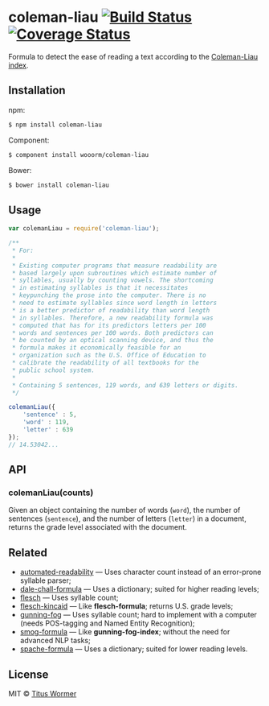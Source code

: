 # coleman-liau [![Build Status](https://img.shields.io/travis/wooorm/coleman-liau.svg?style=flat)](https://travis-ci.org/wooorm/coleman-liau) [![Coverage Status](https://img.shields.io/coveralls/wooorm/coleman-liau.svg?style=flat)](https://coveralls.io/r/wooorm/coleman-liau?branch=master)

Formula to detect the ease of reading a text according to the [Coleman-Liau index](http://en.wikipedia.org/wiki/Coleman–Liau_index).

## Installation

npm:
```sh
$ npm install coleman-liau
```

Component:
```sh
$ component install wooorm/coleman-liau
```

Bower:
```sh
$ bower install coleman-liau
```

## Usage

```js
var colemanLiau = require('coleman-liau');

/**
 * For:
 *
 * Existing computer programs that measure readability are
 * based largely upon subroutines which estimate number of
 * syllables, usually by counting vowels. The shortcoming
 * in estimating syllables is that it necessitates
 * keypunching the prose into the computer. There is no
 * need to estimate syllables since word length in letters
 * is a better predictor of readability than word length
 * in syllables. Therefore, a new readability formula was
 * computed that has for its predictors letters per 100
 * words and sentences per 100 words. Both predictors can
 * be counted by an optical scanning device, and thus the
 * formula makes it economically feasible for an
 * organization such as the U.S. Office of Education to
 * calibrate the readability of all textbooks for the
 * public school system.
 *
 * Containing 5 sentences, 119 words, and 639 letters or digits.
 */

colemanLiau({
    'sentence' : 5,
    'word' : 119,
    'letter' : 639
});
// 14.53042...
```

## API

### colemanLiau(counts)

Given an object containing the number of words (`word`), the number of sentences (`sentence`), and the number of letters  (`letter`) in a document, returns the grade level associated with the document.

## Related

- [automated-readability](https://github.com/wooorm/automated-readability) — Uses character count instead of an error-prone syllable parser;
- [dale-chall-formula](https://github.com/wooorm/dale-chall-formula) — Uses a dictionary; suited for higher reading levels;
- [flesch](https://github.com/wooorm/flesch) — Uses syllable count;
- [flesch-kincaid](https://github.com/wooorm/flesch-kincaid) — Like **flesch-formula**; returns U.S. grade levels;
- [gunning-fog](https://github.com/wooorm/gunning-fog) — Uses syllable count; hard to implement with a computer (needs POS-tagging and Named Entity Recognition);
- [smog-formula](https://github.com/wooorm/smog-formula) — Like **gunning-fog-index**; without the need for advanced NLP tasks;
- [spache-formula](https://github.com/wooorm/spache-formula) — Uses a dictionary; suited for lower reading levels.

## License

MIT © [Titus Wormer](http://wooorm.com)
